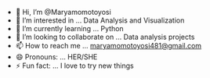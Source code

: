 - 👋 Hi, I’m @Maryamomotoyosi
- 👀 I’m interested in ... Data Analysis and Visualization
- 🌱 I’m currently learning ... Python
- 💞️ I’m looking to collaborate on ... Data analysis projects
- 📫 How to reach me ... maryamomotoyosi481@gmail.com
- 😄 Pronouns: ... HER/SHE
- ⚡ Fun fact: ... I love to try new things

<!---
Maryamomotoyosi/Maryamomotoyosi is a ✨ special ✨ repository because its `README.md` (this file) appears on your GitHub profile.
You can click the Preview link to take a look at your changes.
--->
